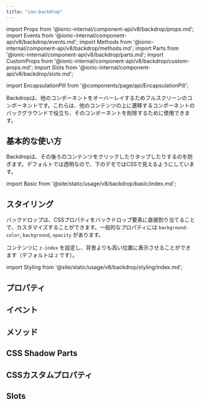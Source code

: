 ```yaml
---
title: "ion-backdrop"
---
```

import Props from '@ionic-internal/component-api/v8/backdrop/props.md';
import Events from '@ionic-internal/component-api/v8/backdrop/events.md';
import Methods from '@ionic-internal/component-api/v8/backdrop/methods.md';
import Parts from '@ionic-internal/component-api/v8/backdrop/parts.md';
import CustomProps from '@ionic-internal/component-api/v8/backdrop/custom-props.md';
import Slots from '@ionic-internal/component-api/v8/backdrop/slots.md';

import EncapsulationPill from '@components/page/api/EncapsulationPill';

<EncapsulationPill type="shadow" />

Backdropは、他のコンポーネントをオーバーレイするためフルスクリーンのコンポーネントです。これらは、他のコンテンツの上に遷移するコンポーネントのバックグラウンドで役立ち、そのコンポーネントを削除するために使用できます。

## 基本的な使い方

Backdropは、その後ろのコンテンツをクリックしたりタップしたりするのを防ぎます。デフォルトでは透明なので、下のデモではCSSで見えるようにしています。

import Basic from '@site/static/usage/v8/backdrop/basic/index.md';

<Basic />

## スタイリング

バックドロップは、CSSプロパティをバックドロップ要素に直接割り当てることで、カスタマイズすることができます。一般的なプロパティには `background-color`, `background`, `opacity` があります。

コンテンツに `z-index` を設定し、背景よりも高い位置に表示させることができます（デフォルトは `2` です）。

import Styling from '@site/static/usage/v8/backdrop/styling/index.md';

<Styling />

## プロパティ
<Props />

## イベント
<Events />

## メソッド
<Methods />

## CSS Shadow Parts
<Parts />

## CSSカスタムプロパティ
<CustomProps />

## Slots
<Slots />